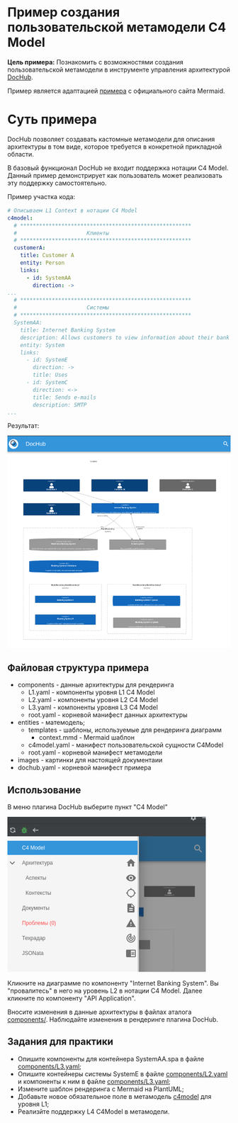 # Пример создания пользовательской метамодели C4 Model

**Цель примера:** Познакомить с возможностями создания пользовательской метамодели
в инструменте управления архитектурой [DocHub](https://dochub.info).

Пример является адаптацией [примера](https://mermaid-js.github.io/mermaid/#/c4c) 
с официального сайта Mermaid.

# Суть примера
DocHub позволяет создавать кастомные метамодели для описания архитектуры в том виде, 
которое требуется в конкретной прикладной области.

В базовый функционал DocHub не входит поддержка нотации C4 Model. Данный пример демонстрирует
как пользователь может реализовать эту поддержку самостоятельно.

Пример участка кода:
```yaml
# Описываем L1 Context в нотации C4 Model
c4model:
  # ******************************************************
  #                      Клиенты
  # ******************************************************
  customerA:
    title: Customer A
    entity: Person
    links:
      - id: SystemAA
        direction: ->
...
  # ******************************************************
  #                      Системы
  # ******************************************************
  SystemAA:
    title: Internet Banking System
    description: Allows customers to view information about their bank accounts, and make payments.
    entity: System
    links:
      - id: SystemE
        direction: ->
        title: Uses
      - id: SystemC
        direction: <->
        title: Sends e-mails
        description: SMTP
...
```

Результат:

![Пример метамодели C4 Model](./images/c4model.png)

## Файловая структура примера
* components - данные архитектуры для рендеринга
  * L1.yaml - компоненты уровня L1 C4 Model
  * L2.yaml - компоненты уровня L2 C4 Model
  * L3.yaml - компоненты уровня L3 C4 Model
  * root.yaml - корневой манифест данных архитектуры
* entities - матемодель;
  * templates - шаблоны, используемые для рендеринга диаграмм
    * context.mmd - Mermaid шаблон
  * c4model.yaml - манифест пользовательской сущности C4Model
  * root.yaml - корневой манифест метамодели
* images - картинки для настоящей документаии
* dochub.yaml - корневой манифест примера

## Использование
В меню плагина DocHub выберите пункт "C4 Model"

![Меню](./images/menu.png)

Кликните на диаграмме по компоненту "Internet Banking System". 
Вы "провалитесь" в него на уровень L2 в нотации C4 Model. 
Далее кликните по компоненту "API Application".

Вносите изменения в данные архитектуры в файлах аталога [components/](./components). 
Наблюдайте изменения в рендеринге плагина DocHub.

## Задания для практики
* Опишите компоненты для контейнера SystemAA.spa в файле [components/L3.yaml](./components/L3.yaml);
* Опишите контейнеры системы SystemE в файле [components/L2.yaml](./components/L2.yaml)
  и компоненты к ним в файле [components/L3.yaml](./components/L3.yaml);
* Измените шаблон рендеринга с Mermaid на PlantUML;
* Добавьте новое обязательное поле в метамодель [c4model](./entities/c4model.yaml) для уровня L1;
* Реализйте поддержку L4 C4Model в метамодели.